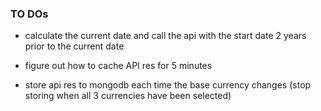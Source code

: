 ### TO DOs

- calculate the current date and call the api with the start date 2 years prior to the current date

- figure out how to cache API res for 5 minutes

- store api res to mongodb each time the base currency changes (stop storing when all 3 currencies have been selected)

